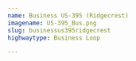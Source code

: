 ```yaml
---
name: Business US-395 (Ridgecrest)
imagename: US-395_Bus.png
slug: businessus395ridgecrest
highwaytype: Business Loop

---
```

